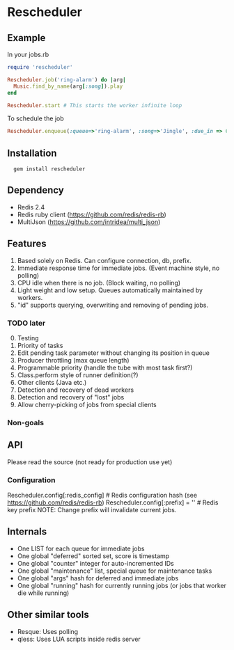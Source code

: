 # Rescheduler

## Example
In your jobs.rb

```ruby 
require 'rescheduler'

Rescheduler.job('ring-alarm') do |arg|
  Music.find_by_name(arg[:song]).play
end

Rescheduler.start # This starts the worker infinite loop
```

To schedule the job
```ruby
Rescheduler.enqueue(:queue=>'ring-alarm', :song=>'Jingle', :due_in => 600) # Use 10.minutes if using active support
```

## Installation
```
  gem install rescheduler
```
## Dependency
  
* Redis 2.4
* Redis ruby client (https://github.com/redis/redis-rb)
* MultiJson (https://github.com/intridea/multi_json)

## Features
1. Based solely on Redis. Can configure connection, db, prefix.
2. Immediate response time for immediate jobs. (Event machine style, no polling)
3. CPU idle when there is no job. (Block waiting, no polling)
4. Light weight and low setup. Queues automatically maintained by workers. 
5. "id" supports querying, overwriting and removing of pending jobs.

### TODO later
0. Testing
1. Priority of tasks
2. Edit pending task parameter without changing its position in queue
3. Producer throttling (max queue length)
4. Programmable priority (handle the tube with most task first?)
5. Class.perform style of runner definition(?)
6. Other clients (Java etc.)
7. Detection and recovery of dead workers
8. Detection and recovery of "lost" jobs
9. Allow cherry-picking of jobs from special clients

### Non-goals


## API
Please read the source (not ready for production use yet)

### Configuration

Rescheduler.config[:redis_config] # Redis configuration hash (see https://github.com/redis/redis-rb)
Rescheduler.config[:prefix] = '' # Redis key prefix
NOTE: Change prefix will invalidate current jobs.

## Internals
* One LIST for each queue for immediate jobs
* One global "deferred" sorted set, score is timestamp
* One global "counter" integer for auto-incremented IDs
* One global "maintenance" list, special queue for maintenance tasks
* One global "args" hash for deferred and immediate jobs
* One global "running" hash for currently running jobs (or jobs that worker die while running)

## Other similar tools
* Resque: Uses polling
* qless: Uses LUA scripts inside redis server
